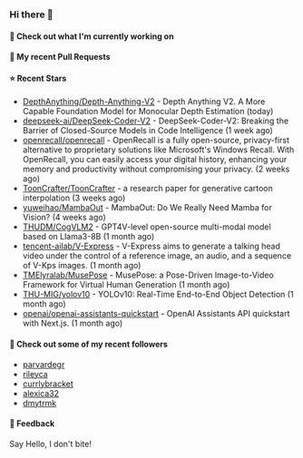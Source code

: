 ### Hi there 👋

#### 👷 Check out what I'm currently working on

#### 🔨 My recent Pull Requests


#### ⭐ Recent Stars

- [DepthAnything/Depth-Anything-V2](https://github.com/DepthAnything/Depth-Anything-V2) - Depth Anything V2. A More Capable Foundation Model for Monocular Depth Estimation (today)
- [deepseek-ai/DeepSeek-Coder-V2](https://github.com/deepseek-ai/DeepSeek-Coder-V2) - DeepSeek-Coder-V2: Breaking the Barrier of Closed-Source Models in Code Intelligence (1 week ago)
- [openrecall/openrecall](https://github.com/openrecall/openrecall) - OpenRecall is a fully open-source, privacy-first alternative to proprietary solutions like Microsoft&#39;s Windows Recall. With OpenRecall, you can easily access your digital history, enhancing your memory and productivity without compromising your privacy. (2 weeks ago)
- [ToonCrafter/ToonCrafter](https://github.com/ToonCrafter/ToonCrafter) - a research paper for generative cartoon interpolation (3 weeks ago)
- [yuweihao/MambaOut](https://github.com/yuweihao/MambaOut) - MambaOut: Do We Really Need Mamba for Vision? (4 weeks ago)
- [THUDM/CogVLM2](https://github.com/THUDM/CogVLM2) - GPT4V-level open-source multi-modal model based on Llama3-8B (1 month ago)
- [tencent-ailab/V-Express](https://github.com/tencent-ailab/V-Express) - V-Express aims to generate a talking head video under the control of a reference image, an audio, and a sequence of V-Kps images. (1 month ago)
- [TMElyralab/MusePose](https://github.com/TMElyralab/MusePose) - MusePose: a Pose-Driven Image-to-Video Framework for Virtual Human Generation (1 month ago)
- [THU-MIG/yolov10](https://github.com/THU-MIG/yolov10) - YOLOv10: Real-Time End-to-End Object Detection (1 month ago)
- [openai/openai-assistants-quickstart](https://github.com/openai/openai-assistants-quickstart) - OpenAI Assistants API quickstart with Next.js. (1 month ago)

#### 👯 Check out some of my recent followers

- [parvardegr](https://github.com/parvardegr)
- [rileyca](https://github.com/rileyca)
- [currlybracket](https://github.com/currlybracket)
- [alexica32](https://github.com/alexica32)
- [dmytrmk](https://github.com/dmytrmk)

#### 💬 Feedback

Say Hello, I don't bite!